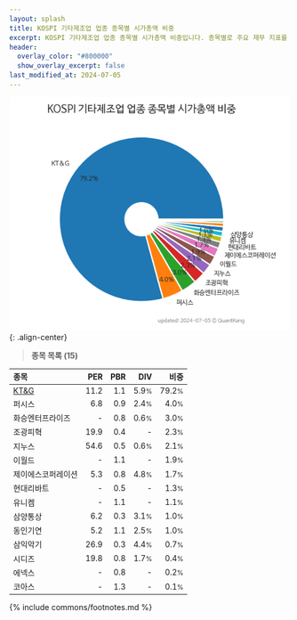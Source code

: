 ```yaml
---
layout: splash
title: KOSPI 기타제조업 업종 종목별 시가총액 비중
excerpt: KOSPI 기타제조업 업종 종목별 시가총액 비중입니다. 종목별로 주요 재무 지표를 함께 표시합니다.
header:
  overlay_color: "#800000"
  show_overlay_excerpt: false
last_modified_at: 2024-07-05
---
```



![KOSPI 기타제조업 업종 종목별 시가총액 비중](/stats/sector/images/kospi_업종_기타제조업_종목.png){: .align-center}


> **종목 목록 (15)**<a id="list"></a>

| **종목** | **PER** | **PBR** | **DIV** | **비중** |
| :------- | ------: | ------: | ------: | -------: |
| [KT&G](/033780/) | 11.2 | 1.1 | 5.9<small>%</small> | 79.2<small>%</small> |
| 퍼시스 | 6.8 | 0.9 | 2.4<small>%</small> | 4.0<small>%</small> |
| 화승엔터프라이즈 | - | 0.8 | 0.6<small>%</small> | 3.0<small>%</small> |
| 조광피혁 | 19.9 | 0.4 | - | 2.3<small>%</small> |
| 지누스 | 54.6 | 0.5 | 0.6<small>%</small> | 2.1<small>%</small> |
| 이월드 | - | 1.1 | - | 1.9<small>%</small> |
| 제이에스코퍼레이션 | 5.3 | 0.8 | 4.8<small>%</small> | 1.7<small>%</small> |
| 현대리바트 | - | 0.5 | - | 1.3<small>%</small> |
| 유니켐 | - | 1.1 | - | 1.1<small>%</small> |
| 삼양통상 | 6.2 | 0.3 | 3.1<small>%</small> | 1.0<small>%</small> |
| 동인기연 | 5.2 | 1.1 | 2.5<small>%</small> | 1.0<small>%</small> |
| 삼익악기 | 26.9 | 0.3 | 4.4<small>%</small> | 0.7<small>%</small> |
| 시디즈 | 19.8 | 0.8 | 1.7<small>%</small> | 0.4<small>%</small> |
| 에넥스 | - | 0.8 | - | 0.2<small>%</small> |
| 코아스 | - | 1.3 | - | 0.1<small>%</small> |

{% include commons/footnotes.md %}